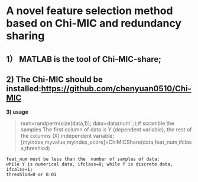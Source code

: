 # A novel feature selection method based on Chi-MIC and redundancy sharing

## 1） MATLAB is the tool of Chi-MIC-share;

## 2) The Chi-MIC should be installed:https://github.com/chenyuan0510/Chi-MIC

**3) usage**
   > num=randperm(size(data,1));
   > data=data(num',:);# scramble the samples
   The first column of data is Y (dependent variable), the rest of the columns (X) independent variable;
   >[myindex,myvalue,myindex_score]=ChiMICShare(data,feat_num,ifclass,threshlod)
   
    feat_num must be less than the  number of samples of data;
    while Y is numerical data, ifclass=0; while Y is discrete data, ifcalss=1;
    threshlod=0 or 0.01
 
